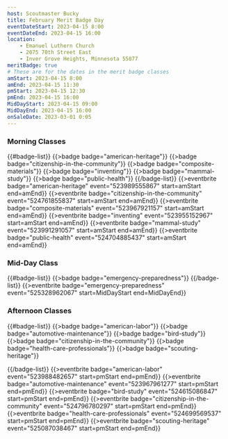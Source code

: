 ```yaml
---
host: Scoutmaster Bucky
title: February Merit Badge Day
eventDateStart: 2023-04-15 8:00
eventDateEnd: 2023-04-15 16:00
location:
    - Emanuel Luthern Church
    - 2075 70th Street East
    - Inver Grove Heights, Minnesota 55077
meritBadge: true
# These are for the dates in the merit badge classes
amStart: 2023-04-15 8:00
amEnd: 2023-04-15 11:30
pmStart: 2023-04-15 12:30
pmEnd: 2023-04-15 16:00
MidDayStart: 2023-04-15 09:00
MidDayEnd: 2023-04-15 16:00
onSaleDate: 2023-03-01 0:05
---
```

### Morning Classes

{{#badge-list}}
{{>badge badge="american-heritage"}}
{{>badge badge="citizenship-in-the-community"}}
{{>badge badge="composite-materials"}}
{{>badge badge="inventing"}}
{{>badge badge="mammal-study"}}
{{>badge badge="public-health"}}
{{/badge-list}}
{{>eventbrite badge="american-heritage" event="523989555867" start=amStart end=amEnd}}
{{>eventbrite badge="citizenship-in-the-community" event="524761855837" start=amStart end=amEnd}}
{{>eventbrite badge="composite-materials" event="523967921157" start=amStart end=amEnd}}
{{>eventbrite badge="inventing" event="523955152967" start=amStart end=amEnd}}
{{>eventbrite badge="mammal-study" event="523991291057" start=amStart end=amEnd}}
{{>eventbrite badge="public-health" event="524704885437" start=amStart end=amEnd}}

### Mid-Day Class

{{#badge-list}}
{{>badge badge="emergency-preparedness"}}
{{/badge-list}}
{{>eventbrite badge="emergency-preparedness" event="525328962067" start=MidDayStart end=MidDayEnd}}


### Afternoon Classes

{{#badge-list}}
{{>badge badge="american-labor"}}
{{>badge badge="automotive-maintenance"}}
{{>badge badge="bird-study"}}
{{>badge badge="citizenship-in-the-community"}}
{{>badge badge="health-care-professionals"}}
{{>badge badge="scouting-heritage"}}

{{/badge-list}}
{{>eventbrite badge="american-labor" event="523988482657" start=pmStart end=pmEnd}}
{{>eventbrite badge="automotive-maintenance" event="523967961277" start=pmStart end=pmEnd}}
{{>eventbrite badge="bird-study" event="524615086847" start=pmStart end=pmEnd}}
{{>eventbrite badge="citizenship-in-the-community" event="524796780297" start=pmStart end=pmEnd}}
{{>eventbrite badge="health-care-professionals" event="524699569537" start=pmStart end=pmEnd}}
{{>eventbrite badge="scouting-heritage" event="525087038467" start=pmStart end=pmEnd}}


